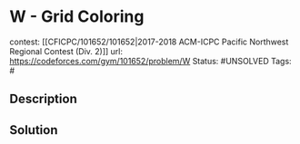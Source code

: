 # W - Grid Coloring

contest: [[CFICPC/101652/101652|2017-2018 ACM-ICPC Pacific Northwest Regional Contest (Div. 2)]]
url: https://codeforces.com/gym/101652/problem/W
Status: #UNSOLVED
Tags: #

## Description

## Solution

